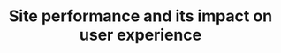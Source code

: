 ---
title: Site performance and its impact on user experience
thumbnail: https://assets.tommyoldfield.co.uk/developer-laptop
ext-url: https://digitalcommunications.wp.st-andrews.ac.uk/2020/11/12/site-performance-and-its-impact-on-user-experience/
redirect_to: https://digitalcommunications.wp.st-andrews.ac.uk/2020/11/12/site-performance-and-its-impact-on-user-experience/
external: true
categories: ['External', 'User Experience']
excerpt: Your site could look amazing and be easy to use, but if your site is slow to load, or even failing to load, this will have an effect on the overall experience. A summary of Paul Boag's "Why performance is the best way to improve the user experience" article.
---